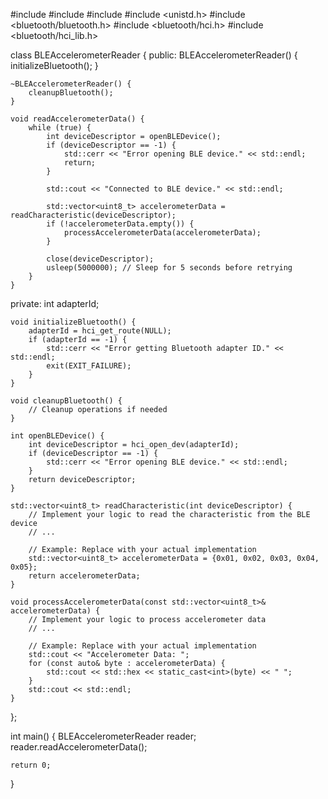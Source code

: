 #include <iostream>
#include <vector>
#include <cstring>
#include <unistd.h>
#include <bluetooth/bluetooth.h>
#include <bluetooth/hci.h>
#include <bluetooth/hci_lib.h>

class BLEAccelerometerReader {
public:
    BLEAccelerometerReader() {
        initializeBluetooth();
    }

    ~BLEAccelerometerReader() {
        cleanupBluetooth();
    }

    void readAccelerometerData() {
        while (true) {
            int deviceDescriptor = openBLEDevice();
            if (deviceDescriptor == -1) {
                std::cerr << "Error opening BLE device." << std::endl;
                return;
            }

            std::cout << "Connected to BLE device." << std::endl;

            std::vector<uint8_t> accelerometerData = readCharacteristic(deviceDescriptor);
            if (!accelerometerData.empty()) {
                processAccelerometerData(accelerometerData);
            }

            close(deviceDescriptor);
            usleep(5000000); // Sleep for 5 seconds before retrying
        }
    }

private:
    int adapterId;

    void initializeBluetooth() {
        adapterId = hci_get_route(NULL);
        if (adapterId == -1) {
            std::cerr << "Error getting Bluetooth adapter ID." << std::endl;
            exit(EXIT_FAILURE);
        }
    }

    void cleanupBluetooth() {
        // Cleanup operations if needed
    }

    int openBLEDevice() {
        int deviceDescriptor = hci_open_dev(adapterId);
        if (deviceDescriptor == -1) {
            std::cerr << "Error opening BLE device." << std::endl;
        }
        return deviceDescriptor;
    }

    std::vector<uint8_t> readCharacteristic(int deviceDescriptor) {
        // Implement your logic to read the characteristic from the BLE device
        // ...

        // Example: Replace with your actual implementation
        std::vector<uint8_t> accelerometerData = {0x01, 0x02, 0x03, 0x04, 0x05};
        return accelerometerData;
    }

    void processAccelerometerData(const std::vector<uint8_t>& accelerometerData) {
        // Implement your logic to process accelerometer data
        // ...

        // Example: Replace with your actual implementation
        std::cout << "Accelerometer Data: ";
        for (const auto& byte : accelerometerData) {
            std::cout << std::hex << static_cast<int>(byte) << " ";
        }
        std::cout << std::endl;
    }
};

int main() {
    BLEAccelerometerReader reader;
    reader.readAccelerometerData();

    return 0;
}


<!---
gurukumar173/gurukumar173 is a ✨ special ✨ repository because its `README.md` (this file) appears on your GitHub profile.
You can click the Preview link to take a look at your changes.
--->
